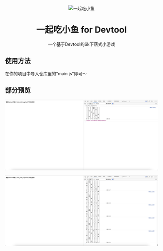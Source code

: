 <p align="center">
    <br>
    <img width="100" src="https://cdn-community.codemao.cn/47/community/d2ViXzIwMDFfNDM4NDAzXzc3MTMwNzYyXzE2NjM0NzgzNjg0MTVfMTY3NGM2ZWE.png" alt="一起吃小鱼"/>
</p>

<h1 align="center">
一起吃小鱼 for Devtool
</h1>

<div align="center">
一个基于Devtool的6k下落式小游戏
</div>

## 使用方法
在你的项目中导入仓库里的“main.js”即可～

## 部分预览
![](img/img1.png)

![](img/img2.png)